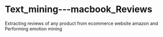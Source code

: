 # Text_mining---macbook_Reviews
Extracting reviews of any product from ecommerce website amazon and Performing emotion mining
